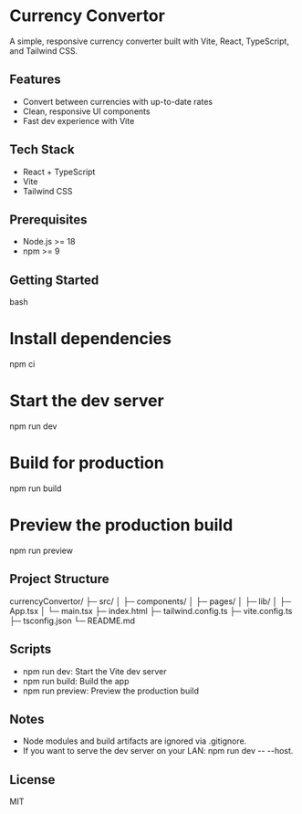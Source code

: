 # Currency Convertor

A simple, responsive currency converter built with Vite, React, TypeScript, and Tailwind CSS.

## Features
- Convert between currencies with up-to-date rates
- Clean, responsive UI components
- Fast dev experience with Vite

## Tech Stack
- React + TypeScript
- Vite
- Tailwind CSS

## Prerequisites
- Node.js >= 18
- npm >= 9

## Getting Started
bash
# Install dependencies
npm ci

# Start the dev server
npm run dev

# Build for production
npm run build

# Preview the production build
npm run preview


## Project Structure

currencyConvertor/
├─ src/
│  ├─ components/
│  ├─ pages/
│  ├─ lib/
│  ├─ App.tsx
│  └─ main.tsx
├─ index.html
├─ tailwind.config.ts
├─ vite.config.ts
├─ tsconfig.json
└─ README.md


## Scripts
- npm run dev: Start the Vite dev server
- npm run build: Build the app
- npm run preview: Preview the production build

## Notes
- Node modules and build artifacts are ignored via .gitignore.
- If you want to serve the dev server on your LAN: npm run dev -- --host.

## License
MIT
